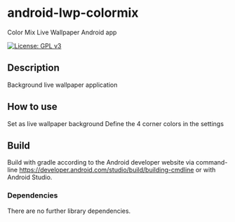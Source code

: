 # android-lwp-colormix

Color Mix Live Wallpaper Android app

[![License: GPL v3](https://img.shields.io/badge/License-GPLv3-blue.svg)](https://www.gnu.org/licenses/gpl-3.0)

## Description

Background live wallpaper application

## How to use

Set as live wallpaper background
Define the 4 corner colors in the settings

## Build

Build with gradle according to the Android developer website via command-line https://developer.android.com/studio/build/building-cmdline
or with Android Studio.

### Dependencies

There are no further library dependencies. 


